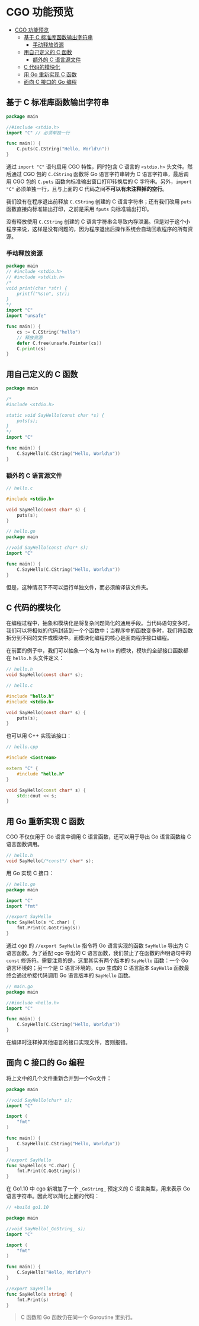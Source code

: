 # CGO 功能预览

- [CGO 功能预览](#cgo-功能预览)
	- [基于 C 标准库函数输出字符串](#基于-c-标准库函数输出字符串)
		- [手动释放资源](#手动释放资源)
	- [用自己定义的 C 函数](#用自己定义的-c-函数)
		- [额外的 C 语言源文件](#额外的-c-语言源文件)
	- [C 代码的模块化](#c-代码的模块化)
	- [用 Go 重新实现 C 函数](#用-go-重新实现-c-函数)
	- [面向 C 接口的 Go 编程](#面向-c-接口的-go-编程)

## 基于 C 标准库函数输出字符串

```go
package main

//#include <stdio.h>
import "C" // 必须单独一行

func main() {
	C.puts(C.CString("Hello, World\n"))
}
```

通过 `import "C"` 语句启用 CGO 特性，同时包含 C 语言的 `<stdio.h>` 头文件。然后通过 CGO 包的 `C.CString` 函数将 Go 语言字符串转为 C 语言字符串，最后调用 CGO 包的 `C.puts` 函数向标准输出窗口打印转换后的 C 字符串。另外，`import "C"` 必须单独一行，且与上面的 C 代码之间**不可以有未注释掉的空行**。

我们没有在程序退出前释放 `C.CString` 创建的 C 语言字符串；还有我们改用 `puts` 函数直接向标准输出打印，之前是采用 `fputs` 向标准输出打印。

没有释放使用 `C.CString` 创建的 C 语言字符串会导致内存泄漏。但是对于这个小程序来说，这样是没有问题的，因为程序退出后操作系统会自动回收程序的所有资源。

### 手动释放资源

```go
package main
// #include <stdio.h>
// #include <stdlib.h>
/*
void print(char *str) {
    printf("%s\n", str);
}
*/
import "C"
import "unsafe"

func main() {
	cs := C.CString("hello")
	// 释放资源
    defer C.free(unsafe.Pointer(cs))
    C.print(cs)
}
```

## 用自己定义的 C 函数

```go
package main

/*
#include <stdio.h>

static void SayHello(const char *s) {
    puts(s);
}
*/
import "C"

func main() {
	C.SayHello(C.CString("Hello, World\n"))
}
```

### 额外的 C 语言源文件

```c
// hello.c

#include <stdio.h>

void SayHello(const char* s) {
    puts(s);
}
```

```go
// hello.go
package main

//void SayHello(const char* s);
import "C"

func main() {
    C.SayHello(C.CString("Hello, World\n"))
}
```

但是，这种情况下不可以运行单独文件，而必须编译该文件夹。

## C 代码的模块化

在编程过程中，抽象和模块化是将复杂问题简化的通用手段。当代码语句变多时，我们可以将相似的代码封装到一个个函数中；当程序中的函数变多时，我们将函数拆分到不同的文件或模块中。而模块化编程的核心是面向程序接口编程。

在前面的例子中，我们可以抽象一个名为 `hello` 的模块，模块的全部接口函数都在 `hello.h` 头文件定义：

```c
// hello.h
void SayHello(const char* s);
```

```c
// hello.c

#include "hello.h"
#include <stdio.h>

void SayHello(const char* s) {
    puts(s);
}
```

也可以用 C++ 实现该接口：

```c++
// hello.cpp

#include <iostream>

extern "C" {
    #include "hello.h"
}

void SayHello(const char* s) {
    std::cout << s;
}
```

## 用 Go 重新实现 C 函数

CGO 不仅仅用于 Go 语言中调用 C 语言函数，还可以用于导出 Go 语言函数给 C 语言函数调用。

```c
// hello.h
void SayHello(/*const*/ char* s);
```

用 Go 实现 C 接口：

```go
// hello.go
package main

import "C"
import "fmt"

//export SayHello
func SayHello(s *C.char) {
    fmt.Print(C.GoString(s))
}
```

通过 cgo 的 `//export SayHello` 指令将 Go 语言实现的函数 `SayHello` 导出为 C 语言函数。为了适配 cgo 导出的 C 语言函数，我们禁止了在函数的声明语句中的 `const` 修饰符。需要注意的是，这里其实有两个版本的 `SayHello` 函数：一个 Go 语言环境的；另一个是 C 语言环境的。cgo 生成的 C 语言版本 `SayHello` 函数最终会通过桥接代码调用 Go 语言版本的 `SayHello` 函数。

```go
// main.go
package main

//#include <hello.h>
import "C"

func main() {
    C.SayHello(C.CString("Hello, World\n"))
}
```

在编译时注释掉其他语言的接口实现文件，否则报错。

## 面向 C 接口的 Go 编程

将上文中的几个文件重新合并到一个Go文件：

```go
package main

//void SayHello(char* s);
import "C"

import (
	"fmt"
)

func main() {
	C.SayHello(C.CString("Hello, World\n"))
}

//export SayHello
func SayHello(s *C.char) {
	fmt.Print(C.GoString(s))
}
```

在 Go1.10 中 cgo 新增加了一个 `_GoString_` 预定义的 C 语言类型，用来表示 Go 语言字符串。因此可以简化上面的代码：

```go
// +build go1.10

package main

//void SayHello(_GoString_ s);
import "C"

import (
	"fmt"
)

func main() {
	C.SayHello("Hello, World\n")
}

//export SayHello
func SayHello(s string) {
	fmt.Print(s)
}
```

> C 函数和 Go 函数仍在同一个 Goroutine 里执行。
